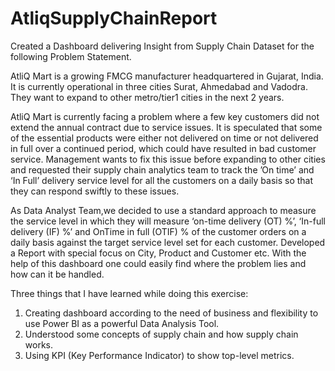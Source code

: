 # AtliqSupplyChainReport
Created a Dashboard delivering Insight from Supply Chain Dataset for the following Problem Statement.


AtliQ Mart is a growing FMCG manufacturer headquartered in Gujarat, India. It is currently operational in three cities Surat, Ahmedabad and Vadodra. They want to expand to other metro/tier1 cities in the next 2 years.

AtliQ Mart is currently facing a problem where a few key customers did not extend the annual contract due to service issues. It is speculated that some of the essential products were either not delivered on time or not delivered in full over a continued period, which could have resulted in bad customer service. Management wants to fix this issue before expanding to other cities and requested their supply chain analytics team to track the ’On time’ and ‘In Full’ delivery service level for all the customers on a daily basis so that they can respond swiftly to these issues.

As Data Analyst Team,we decided to use a standard approach to measure the service level in which they will measure ‘on-time delivery (OT) %’, ‘In-full delivery (IF) %’ and OnTime in full (OTIF) % of the customer orders on a daily basis against the target service level set for each customer.
Developed a Report with special focus on City, Product and Customer etc.
With the help of this dashboard one could easily find where the problem lies and how can it be handled.

Three things that I have learned while doing this exercise:
1. Creating dashboard according to the need of business and flexibility to use Power BI as a powerful Data Analysis Tool.
2. Understood some concepts of supply chain and how supply chain works.
3. Using KPI (Key Performance Indicator) to show top-level metrics.



